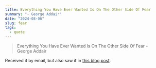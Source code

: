 ```yaml
---
title: Everything You Have Ever Wanted Is On The Other Side Of Fear
summary: "- George Addair"
date: "2024-08-06"
slug: fear
tags:
  - quote
---
```


> Everything You Have Ever Wanted Is On The Other Side Of Fear - George Addair

Received it by email, but also saw it in [this blog post](https://www.forbes.com/sites/amyblaschka/2018/09/04/everything-youve-ever-wanted-is-sitting-on-the-other-side-of-fear/).

